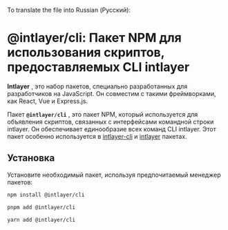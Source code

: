 To translate the file into Russian (Русский):

# @intlayer/cli: Пакет NPM для использования скриптов, предоставляемых CLI intlayer

**Intlayer** , это набор пакетов, специально разработанных для разработчиков на JavaScript. Он совместим с такими фреймворками, как React, Vue и Express.js.

Пакет **`@intlayer/cli`** , это пакет NPM, который используется для объявления скриптов, связанных с интерфейсами командной строки intlayer. Он обеспечивает единообразие всех команд CLI intlayer. Этот пакет особенно используется в [intlayer-cli](https://github.com/aymericzip/intlayer/tree/main/docs/ru/packages/intlayer-cli/index.md) и [intlayer](https://github.com/aymericzip/intlayer/tree/main/docs/ru/packages/intlayer/index.md) пакетах.

## Установка

Установите необходимый пакет, используя предпочитаемый менеджер пакетов:

```bash packageManager="npm"
npm install @intlayer/cli
```

```bash packageManager="pnpm"
pnpm add @intlayer/cli
```

```bash packageManager="yarn"
yarn add @intlayer/cli
```
